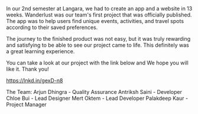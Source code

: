 In our 2nd semester at Langara, we had to create an app and a website in 13 weeks. Wanderlust was our team's first project that was officially published. The app was to help users find unique events, activities, and travel spots according to their saved preferences. 

The journey to the finished product was not easy, but it was truly rewarding and satisfying to be able to see our project came to life. This definitely was a great learning experience.

You can take a look at our project with the link below and We hope you will like it. Thank you!

https://lnkd.in/gexD-n8



The Team:
Arjun Dhingra - Quality Assurance
Antriksh Saini - Developer
Chloe Bui - Lead Designer
Mert Oktem - Lead Developer
Palakdeep Kaur - Project Manager

